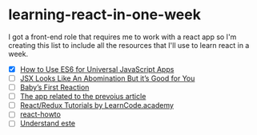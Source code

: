 # learning-react-in-one-week
I got a front-end role that requires me to work with a react app so I'm creating this list to include all the resources that I'll use to learn react in a week.

- [x] [How to Use ES6 for Universal JavaScript Apps](https://medium.com/javascript-scene/how-to-use-es6-for-isomorphic-javascript-apps-2a9c3abe5ea2#.7nbw6mbdx) 
- [ ] [JSX Looks Like An Abomination But it’s Good for You](https://medium.com/javascript-scene/jsx-looks-like-an-abomination-1c1ec351a918#.xdtphhqcy)
- [ ] [Baby’s First Reaction](https://medium.com/javascript-scene/baby-s-first-reaction-2103348eccdd#.bjrri8et2)
- [ ] [The app related to the prevoius article](https://medium.com/javascript-scene/baby-s-first-reaction-2103348eccdd#.bjrri8et2)
- [ ] [React/Redux Tutorials by LearnCode.academy](https://www.youtube.com/watch?v=MhkGQAoc7bc&list=PLoYCgNOIyGABj2GQSlDRjgvXtqfDxKm5b&index=1)
- [ ] [react-howto](https://github.com/petehunt/react-howto) 
- [ ] [Understand este](https://github.com/este/este) 

